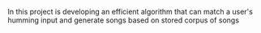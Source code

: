 In this project is developing an efficient algorithm that can match a user's humming input and generate songs based on stored corpus of songs